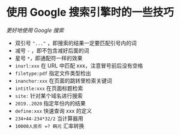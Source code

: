 # 使用 Google 搜索引擎时的一些技巧

*更好地使用 Google 搜索*

- 双引号 `"..."` ，即搜索的结果一定要匹配引号内的词
- 减号 `-` ，即不包含减好后面的词
- 星号 `*`，即通配符一样的效果
- `inurl:xxx` 在 URL 中匹配 xxx，注意冒号前后没有空格
- `filetype:pdf` 指定文件类型检出
- `inanchor:xxx` 在页面的跳转里检索关键词
- `intitle:xxx` 在页面标题检索
- `site:` 针对某个域名进行搜索
- `2019..2020` 指定年份内的结果
- `define:xxx` 快速查询 xxx 的定义
- `234+44-234*32/2` 当计算器用
- `10000人民币 =? 韩元` 汇率转换
